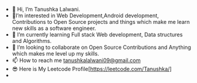 - 👋 Hi, I’m  Tanushka Lalwani.
- 👀I’m interested in Web Development,Android development, Contributions to Open Source projects and things which make me learn new skills as a software engineer.
- 🌱 I’m currently learning Full stack Web development, Data structures and Algorithms.  
- 💞️ I’m looking to collaborate on Open Source Contributions and Anything which makes me level up my skills.
- 📫 How to reach me  tanushkalalwani09@gmail.com
- 😎 Here is My Leetcode Profile[https://leetcode.com/Tanushka/]
- 
